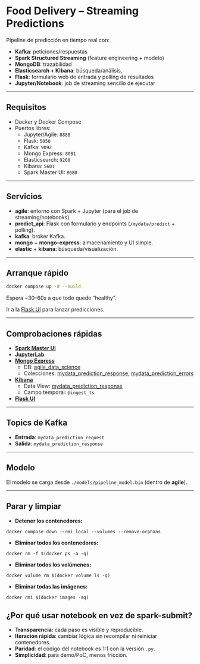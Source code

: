 # Food Delivery – Streaming Predictions

Pipeline de predicción en tiempo real con:
- **Kafka**: peticiones/respuestas
- **Spark Structured Streaming** (feature engineering + modelo)
- **MongoDB**: trazabilidad
- **Elasticsearch + Kibana**: búsqueda/análisis,
- **Flask**: formulario web de entrada y polling de resultados
- **Jupyter/Notebook**: job de streaming sencillo de ejecutar

---

## Requisitos

- Docker y Docker Compose
- Puertos libres:
  - Jupyter/Agile: `8888`
  - Flask: `5050`
  - Kafka: `9092`
  - Mongo Express: `8081`
  - Elasticsearch: `9200`
  - Kibana: `5601`
  - Spark Master UI: `8080`

---

## Servicios

- **agile**: entorno con Spark + Jupyter (para el job de streaming/notebooks).
- **predict_api**: Flask con formulario y endpoints (`/mydata/predict` + polling).
- **kafka**: broker Kafka.
- **mongo** + **mongo-express**: almacenamiento y UI simple.
- **elastic** + **kibana**: búsqueda/visualización.

---

## Arranque rápido

```bash
docker compose up -d --build
```

Espera ~30–60s a que todo quede “healthy”.

Ir a la [Flask UI](http://localhost:5050) para lanzar predicciones.

---

## Comprobaciones rápidas

- **[Spark Master UI](http://localhost:8080)**
- **[JupyterLab](http://127.0.0.1:8888)**
- **[Mongo Express](http://localhost:8081)**
  - DB: [agile_data_science](http://localhost:8081/db/agile_data_science)
  - Colecciones: [mydata_prediction_response](http://localhost:8081/db/agile_data_science/mydata_prediction_response), [mydata_prediction_errors](http://localhost:8081/db/agile_data_science/mydata_prediction_errors)
- **[Kibana](http://localhost:5601)**
  - Data View: [mydata_prediction_response](http://localhost:5601/app/discover)
  - Campo temporal: `@ingest_ts`
- **[Flask UI](http://localhost:5050)**

---

## Topics de Kafka

- **Entrada**: `mydata_prediction_request`
- **Salida**: `mydata_prediction_response`

---

## Modelo

El modelo se carga desde `./models/pipeline_model.bin` (dentro de **agile**). 

---

## Parar y limpiar

- **Detener los contenedores:**
```console
docker compose down --rmi local --volumes --remove-orphans
```

- **Eliminar todos los contenedores:**
```console
docker rm -f $(docker ps -a -q)
```

- **Eliminar todos los volúmenes:**
```console
docker volume rm $(docker volume ls -q)
```

- **Eliminar todas las imágenes:**
```console
docker rmi $(docker images -aq)
```

## ¿Por qué usar notebook en vez de spark-submit?

- **Transparencia**: cada paso es visible y reproducible.  
- **Iteración rápida**: cambiar lógica sin recompilar ni reiniciar contenedores.  
- **Paridad**: el código del notebook es 1:1 con la versión `.py`.  
- **Simplicidad**: para demo/PoC, menos fricción.